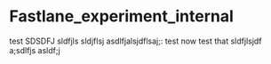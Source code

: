 # Fastlane_experiment_internal
test
SDSDFJ
sldfjls
sldjflsj
asdlfjalsjdflsaj;:
test now test that
sldfjlsjdf
a;sdlfjs
asldf;j
